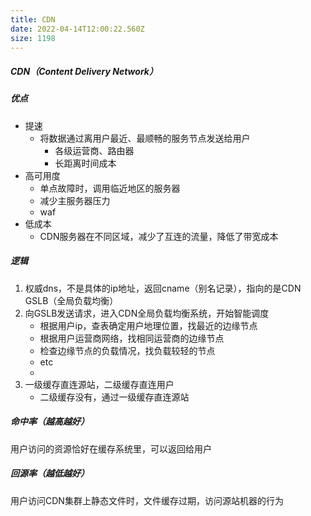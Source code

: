 ```yaml
---
title: CDN
date: 2022-04-14T12:00:22.560Z
size: 1198
---
```

##### CDN（Content Delivery Network）

##### 优点

- 提速
  - 将数据通过离用户最近、最顺畅的服务节点发送给用户
    - 各级运营商、路由器
    - 长距离时间成本
- 高可用度
  - 单点故障时，调用临近地区的服务器
  - 减少主服务器压力
  - waf
- 低成本
  - CDN服务器在不同区域，减少了互连的流量，降低了带宽成本



##### 逻辑

1. 权威dns，不是具体的ip地址，返回cname（别名记录），指向的是CDN GSLB（全局负载均衡）
2. 向GSLB发送请求，进入CDN全局负载均衡系统，开始智能调度
   - 根据用户ip，查表确定用户地理位置，找最近的边缘节点
   - 根据用户运营商网络，找相同运营商的边缘节点
   - 检查边缘节点的负载情况，找负载较轻的节点
   - etc
   - 
3. 一级缓存直连源站，二级缓存直连用户
   - 二级缓存没有，通过一级缓存直连源站



##### 命中率（越高越好）

用户访问的资源恰好在缓存系统里，可以返回给用户

##### 回源率（越低越好）

用户访问CDN集群上静态文件时，文件缓存过期，访问源站机器的行为



